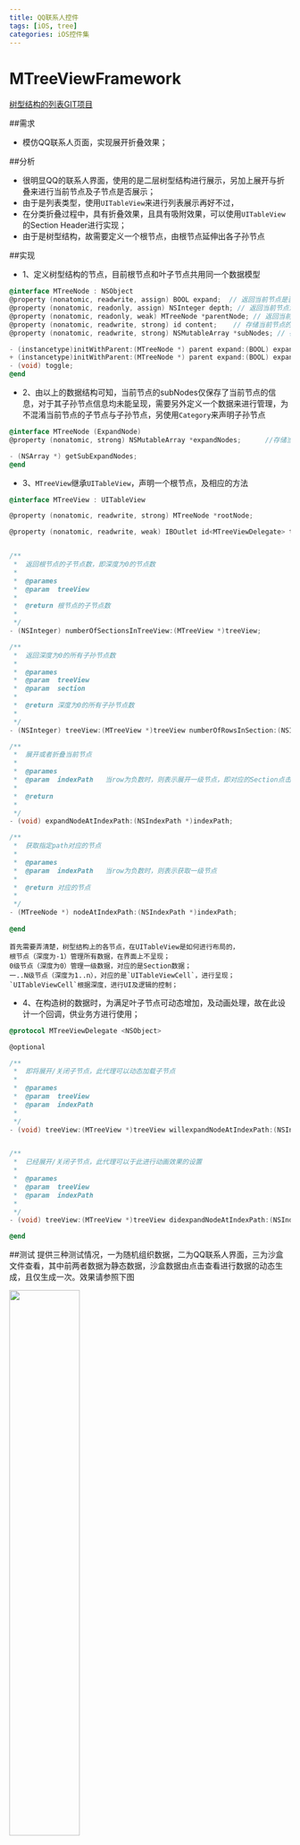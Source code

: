 ```yaml
---
title: QQ联系人控件
tags: [iOS, tree] 
categories: iOS控件集
---
```

# MTreeViewFramework
[树型结构的列表GIT项目](https://github.com/was0107/treeTableView)

##需求
*  模仿QQ联系人页面，实现展开折叠效果；

##分析
*	很明显QQ的联系人界面，使用的是二层树型结构进行展示，另加上展开与折叠来进行当前节点及子节点是否展示；
*	由于是列表类型，使用`UITableView`来进行列表展示再好不过，
*	在分类折叠过程中，具有折叠效果，且具有吸附效果，可以使用`UITableView`的Section Header进行实现；
*	由于是树型结构，故需要定义一个根节点，由根节点延伸出各子孙节点

##实现
* 1、定义树型结构的节点，目前根节点和叶子节点共用同一个数据模型
```objective-c		
@interface MTreeNode : NSObject
@property (nonatomic, readwrite, assign) BOOL expand;  // 返回当前节点是否已经展开，默认为NO
@property (nonatomic, readonly, assign) NSInteger depth; // 返回当前节点深度,默认为0，根节点为-1
@property (nonatomic, readonly, weak) MTreeNode *parentNode; // 返回当前节点的爷节点
@property (nonatomic, readwrite, strong) id content;    // 存储当前节点的数据模型
@property (nonatomic, readwrite, strong) NSMutableArray *subNodes; // 存储当前节点的子节点集合

- (instancetype)initWithParent:(MTreeNode *) parent expand:(BOOL) expand;
+ (instancetype)initWithParent:(MTreeNode *) parent expand:(BOOL) expand;
- (void) toggle;
@end
```
* 2、由以上的数据结构可知，当前节点的subNodes仅保存了当前节点的信息，对于其子孙节点信息均未能呈现，需要另外定义一个数据来进行管理，为不混淆当前节点的子节点与子孙节点，另使用`Category`来声明子孙节点
```objective-c		
@interface MTreeNode (ExpandNode)
@property (nonatomic, strong) NSMutableArray *expandNodes;      //存储当前节点之下展开的节点

- (NSArray *) getSubExpandNodes;
@end
```

* 3、`MTreeView`继承`UITableView`，声明一个根节点，及相应的方法
```objective-c		
@interface MTreeView : UITableView

@property (nonatomic, readwrite, strong) MTreeNode *rootNode;           //根节点

@property (nonatomic, readwrite, weak) IBOutlet id<MTreeViewDelegate> treeViewDelegate;


/**
 *  返回根节点的子节点数，即深度为0的节点数
 *
 *  @parames
 *  @param  treeView
 *
 *  @return 根节点的子节点数
 *
 */
- (NSInteger) numberOfSectionsInTreeView:(MTreeView *)treeView;

/**
 *  返回深度为0的所有子孙节点数
 *
 *  @parames
 *  @param  treeView
 *  @param  section
 *
 *  @return 深度为0的所有子孙节点数
 *
 */
- (NSInteger) treeView:(MTreeView *)treeView numberOfRowsInSection:(NSInteger)section;

/**
 *  展开或者折叠当前节点
 *
 *  @parames
 *  @param  indexPath   当row为负数时，则表示展开一级节点，即对应的Section点击事件处理
 *
 *  @return
 *
 */
- (void) expandNodeAtIndexPath:(NSIndexPath *)indexPath;

/**
 *  获取指定path对应的节点
 *
 *  @parames
 *  @param  indexPath   当row为负数时，则表示获取一级节点
 *
 *  @return 对应的节点
 *
 */
- (MTreeNode *) nodeAtIndexPath:(NSIndexPath *)indexPath;
	
@end
```
	首先需要弄清楚，树型结构上的各节点，在UITableView是如何进行布局的，
	根节点（深度为-1）管理所有数据，在界面上不呈现；
	0级节点（深度为0）管理一级数据，对应的是Section数据；
	一..N级节点（深度为1..n），对应的是`UITableViewCell`，进行呈现；`UITableViewCell`根据深度，进行UI及逻辑的控制；

* 4、在构造树的数据时，为满足叶子节点可动态增加，及动画处理，故在此设计一个回调，供业务方进行使用；
```objective-c	
@protocol MTreeViewDelegate <NSObject>

@optional

/**
 *  即将展开/关闭子节点，此代理可以动态加载子节点
 *
 *  @parames
 *  @param  treeView
 *  @param  indexPath
 *
 */
- (void) treeView:(MTreeView *)treeView willexpandNodeAtIndexPath:(NSIndexPath *)indexPath;


/**
 *  已经展开/关闭子节点，此代理可以于此进行动画效果的设置
 *
 *  @parames
 *  @param  treeView
 *  @param  indexPath
 *
 */
- (void) treeView:(MTreeView *)treeView didexpandNodeAtIndexPath:(NSIndexPath *)indexPath;

@end
```

##测试
提供三种测试情况，一为随机组织数据，二为QQ联系人界面，三为沙盒文件查看，其中前两者数据为静态数据，沙盒数据由点击查看进行数据的动态生成，且仅生成一次。效果请参照下图

<img src="https://raw.githubusercontent.com/was0107/treeTableView/master/images/qq.gif" width="50%" >
<img src="https://raw.githubusercontent.com/was0107/treeTableView/master/images/file.gif" width="50%">

##使用

*	1、此项目依赖SDK最低版本为7.0；
*	2、在工程中引入MTreeViewFramework.framework即可使用；





